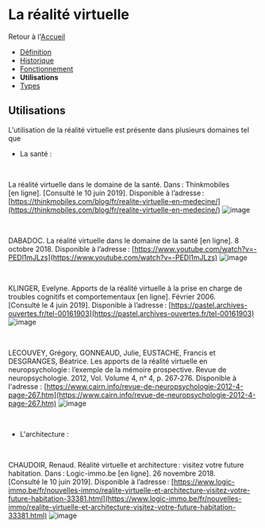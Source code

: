 # La réalité virtuelle


Retour à l'[Accueil](Accueil.md)
- [Définition](définition.md)
- [Historique](Historique.md)
- [Fonctionnement](Fonctionnement.md)
- **Utilisations**
- [Types](Types.md)

## Utilisations

L'utilisation de la réalité virtuelle est présente dans plusieurs domaines tel que

- La santé :
<br/>

La réalité virtuelle dans le domaine de la santé. Dans : Thinkmobiles [en ligne]. [Consulté le 10 juin 2019]. Disponible à l’adresse : [https://thinkmobiles.com/blog/fr/realite-virtuelle-en-medecine/](https://thinkmobiles.com/blog/fr/realite-virtuelle-en-medecine/)
![image](https://user-images.githubusercontent.com/50197262/59210522-12f30e80-8bae-11e9-950b-074f971dff18.png)

<br/>

DABADOC. La réalité virtuelle dans le domaine de la santé [en ligne]. 8 octobre 2018. Disponible à l’adresse : [https://www.youtube.com/watch?v=-PEDl1mJLzs](https://www.youtube.com/watch?v=-PEDl1mJLzs)
![image](https://user-images.githubusercontent.com/50197262/59211113-5dc15600-8baf-11e9-846b-039a1509c09c.png)

<br/>

KLINGER, Evelyne. Apports de la réalité virtuelle à la prise en charge de troubles cognitifs et comportementaux [en ligne]. Février 2006. [Consulté le 4 juin 2019]. Disponible à l’adresse : [https://pastel.archives-ouvertes.fr/tel-00161903](https://pastel.archives-ouvertes.fr/tel-00161903)
![image](https://user-images.githubusercontent.com/50197262/59211492-3e76f880-8bb0-11e9-810d-a167f8fdbbf8.png)

<br/>

LECOUVEY, Grégory, GONNEAUD, Julie, EUSTACHE, Francis et DESGRANGES, Béatrice. Les apports de la réalité virtuelle en neuropsychologie : l’exemple de la mémoire prospective. Revue de neuropsychologie. 2012, Vol. Volume 4, nᵒ 4, p. 267‑276. Disponible à l'adresse : [https://www.cairn.info/revue-de-neuropsychologie-2012-4-page-267.htm](https://www.cairn.info/revue-de-neuropsychologie-2012-4-page-267.htm)
![image](https://user-images.githubusercontent.com/50197262/59211682-b9401380-8bb0-11e9-8fe2-185bfe5e9423.png)

<br/>

- L'architecture : 
<br/>

CHAUDOIR, Renaud. Réalité virtuelle et architecture : visitez votre future habitation. Dans : Logic-immo.be [en ligne]. 26 novembre 2018. [Consulté le 10 juin 2019]. Disponible à l’adresse : [https://www.logic-immo.be/fr/nouvelles-immo/realite-virtuelle-et-architecture-visitez-votre-future-habitation-33381.html](https://www.logic-immo.be/fr/nouvelles-immo/realite-virtuelle-et-architecture-visitez-votre-future-habitation-33381.html)
![image](https://user-images.githubusercontent.com/50197262/59212013-a0842d80-8bb1-11e9-937c-f8e4fa45d6bd.png)
